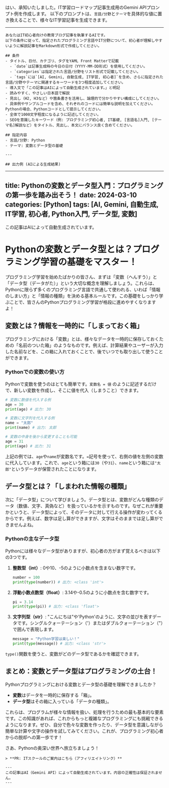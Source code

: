 はい、承知いたしました。IT学習ロードマップ記事生成用のGemini APIプロンプト例を作成します。
以下のプロンプトは、`言語/分野`と`テーマ`を具体的な値に置き換えることで、様々なIT学習記事を生成できます。

---

```
あなたはIT初心者向けの教育ブログ記事を執筆するAIです。
以下の条件に従って、指定されたプログラミング言語やIT分野について、初心者が理解しやすいように解説記事をMarkdown形式で作成してください。

## 条件
- タイトル、日付、カテゴリ、タグをYAML Front Matterで記載
  - `date`は記事生成時の今日の日付（YYYY-MM-DD形式）を使用してください。
  - `categories`は指定された言語/分野をリスト形式で記載してください。
  - `tags`には`[AI, Gemini, 自動生成, IT学習, 初心者]`を含め、さらに指定された言語/分野やテーマに関連するキーワードを3つ程度追加してください。
- 導入文で「この記事はAIによって自動生成されています。」と明記
- 読みやすく、やさしい日本語で解説
- 見出し（H2, H3など）や箇条書きを活用し、論理的で分かりやすい構成にしてください。
- 具体例やサンプルコードを含め、それぞれのコードには簡単な説明を加えてください。Pythonの場合、Pythonコードとして提示してください。
- 全体で1000文字程度になるように記述してください。
- SEOを意識したキーワード（例: プログラミング初心者, IT基礎, [言語名]入門, [テーマ名]解説など）をタイトル、見出し、本文にバランス良く含めてください。

## 指定内容
- 言語/分野: Python
- テーマ: 変数とデータ型の基礎

---

## 出力例 (AIによる生成結果)

```
---
title: Pythonの変数とデータ型入門：プログラミングの第一歩を踏み出そう！
date: 2024-03-10
categories: [Python]
tags: [AI, Gemini, 自動生成, IT学習, 初心者, Python入門, データ型, 変数]
---

この記事はAIによって自動生成されています。

# Pythonの変数とデータ型とは？プログラミング学習の基礎をマスター！

プログラミング学習を始めたばかりの皆さん、まずは「変数（へんすう）」と「データ型（データがた）」という大切な概念を理解しましょう。これらは、Pythonに限らず多くのプログラミング言語で共通して使われる、いわば「情報のしまい方」と「情報の種類」を決める基本ルールです。この基礎をしっかり学ぶことで、皆さんのPythonプログラミング学習が格段に進めやすくなりますよ！

## 変数とは？情報を一時的に「しまっておく箱」

プログラミングにおける「変数」とは、様々なデータを一時的に保存しておくための「名前のついた箱」のようなものです。例えば、計算結果やユーザーが入力した名前などを、この箱に入れておくことで、後でいつでも取り出して使うことができます。

### Pythonでの変数の使い方

Pythonで変数を使うのはとても簡単です。`変数名 = 値` のように記述するだけで、新しい変数を作成し、そこに値を代入（しまうこと）できます。

```python
# 変数に数値を代入する例
age = 30
print(age) # 出力: 30

# 変数に文字列を代入する例
name = "太郎"
print(name) # 出力: 太郎

# 変数の中身を後から変更することも可能
age = 31
print(age) # 出力: 31
```
上記の例では、`age`や`name`が変数名です。`=`記号を使って、右側の値を左側の変数に代入しています。これで、`age`という箱には`30`（や`31`）、`name`という箱には`"太郎"`というデータが保管されたことになります。

## データ型とは？「しまわれた情報の種類」

次に「データ型」について学びましょう。データ型とは、変数がどんな種類のデータ（数値、文字、真偽など）を扱っているかを示すものです。なぜこれが重要かというと、データ型によって、そのデータに対して行える操作が変わってくるからです。例えば、数字は足し算ができますが、文字はそのままでは足し算ができませんよね。

### Pythonの主なデータ型

Pythonには様々なデータ型がありますが、初心者の方がまず覚えるべきは以下の3つです。

1.  **整数型（int）**: 0や10、-5のように小数点を含まない数字です。
    ```python
    number = 100
    print(type(number)) # 出力: <class 'int'>
    ```
2.  **浮動小数点数型（float）**: 3.14や-0.5のように小数点を含む数字です。
    ```python
    pi = 3.14
    print(type(pi)) # 出力: <class 'float'>
    ```
3.  **文字列型（str）**: "こんにちは"や'Python'のように、文字の並びを表すデータです。シングルクォーテーション（'）またはダブルクォーテーション（"）で囲んで表現します。
    ```python
    message = "Python学習は楽しい！"
    print(type(message)) # 出力: <class 'str'>
    ```
`type()`関数を使うと、変数がどのデータ型であるかを確認できます。

## まとめ：変数とデータ型はプログラミングの土台！

Pythonプログラミングにおける変数とデータ型の基礎を理解できましたか？
*   **変数**はデータを一時的に保存する「箱」。
*   **データ型**はその箱に入っている「データの種類」。

これらは、プログラムが様々な情報を扱い、処理を行うための最も基本的な要素です。この知識があれば、これからもっと複雑なプログラミングにも挑戦できるようになります。ぜひ、自分で色々な変数を作ったり、データ型を意識しながら簡単な計算や文字の操作を試してみてください。これが、プログラミング初心者からの脱却への第一歩です！

さあ、Pythonの奥深い世界へ旅立ちましょう！
```
> **PR: ITスクールのご案内はこちら（アフィリエイトリンク）**

---
この記事はAI（Gemini API）によって自動生成されています。内容の正確性は保証されません。
---
